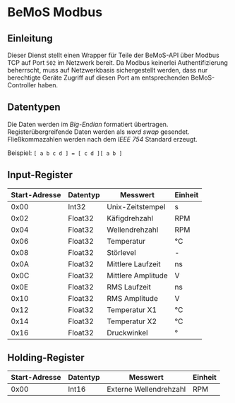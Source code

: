 # BeMoS Modbus
## Einleitung
Dieser Dienst stellt einen Wrapper für Teile der BeMoS-API über Modbus TCP auf Port `502` im Netzwerk bereit. Da Modbus keinerlei Authentifizierung beherrscht, muss auf Netzwerkbasis sichergestellt werden, dass nur berechtigte Geräte Zugriff auf diesen Port am entsprechenden BeMoS-Controller haben.

## Datentypen
Die Daten werden im *Big-Endian* formatiert übertragen. Registerübergreifende Daten werden als *word swap* gesendet. Fließkommazahlen werden nach dem *IEEE 754* Standard erzeugt.

Beispiel: `[ a b c d ] = [ c d ][ a b ]`

## Input-Register
| Start-Adresse | Datentyp      | Messwert           | Einheit |
| ------------- | ------------- | ------------------ | ------- |
| 0x00          | Int32         | Unix-Zeitstempel   | s       |
| 0x02          | Float32       | Käfigdrehzahl      | RPM     |
| 0x04          | Float32       | Wellendrehzahl     | RPM     |
| 0x06          | Float32       | Temperatur         | °C      |
| 0x08          | Float32       | Störlevel          | -       |
| 0x0A          | Float32       | Mittlere Laufzeit  | ns      |
| 0x0C          | Float32       | Mittlere Amplitude | V       |
| 0x0E          | Float32       | RMS Laufzeit       | ns      |
| 0x10          | Float32       | RMS Amplitude      | V       |
| 0x12          | Float32       | Temperatur X1      | °C      |
| 0x14          | Float32       | Temperatur X2      | °C      |
| 0x16          | Float32       | Druckwinkel        | °       |

## Holding-Register
| Start-Adresse | Datentyp      | Messwert               | Einheit |
| ------------- | ------------- | ---------------------- | ------- |
| 0x00          | Int16         | Externe Wellendrehzahl | RPM     |
